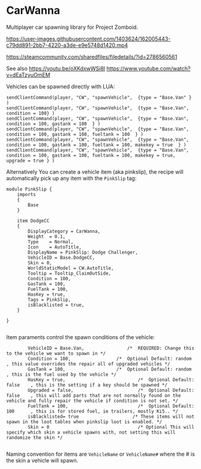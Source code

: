 # CarWanna
Multiplayer car spawning library for Project Zomboid.

https://user-images.githubusercontent.com/1403624/162005443-c79dd891-2bb7-4220-a3de-e9e5748d1420.mp4

https://steamcommunity.com/sharedfiles/filedetails/?id=2786560561

See also
https://youtu.be/oXKdxwWSi8I
https://www.youtube.com/watch?v=dEaTzyuOmEM


Vehicles can be spawned directly with LUA:
```
sendClientCommand(player, "CW", "spawnVehicle",  {type = "Base.Van" } )
sendClientCommand(player, "CW", "spawnVehicle",  {type = "Base.Van", condition = 100} )
sendClientCommand(player, "CW", "spawnVehicle",  {type = "Base.Van", condition = 100, gastank = 100  } )
sendClientCommand(player, "CW", "spawnVehicle",  {type = "Base.Van", condition = 100, gastank = 100, fueltank = 100  } )
sendClientCommand(player, "CW", "spawnVehicle",  {type = "Base.Van", condition = 100, gastank = 100, fueltank = 100, makekey = true  } )
sendClientCommand(player, "CW", "spawnVehicle",  {type = "Base.Van", condition = 100, gastank = 100, fueltank = 100, makekey = true, upgrade = true } )
```

Alternatively You can create a vehicle item (aka pinkslip), the recipe will automatically pick up any item with the `PinkSlip` tag:
```
module PinkSlip {
    imports
    {
        Base
    }
        
    item DodgeCC
    {
        DisplayCategory = CarWanna,
        Weight  = 0.1,
        Type    = Normal,
        Icon    = AutoTitle,
        DisplayName = PinkSlip: Dodge Challenger,
        VehicleID = Base.DodgeCC,
        Skin = 0,
        WorldStaticModel = CW.AutoTitle,   
        Tooltip = Tooltip_ClaimOutSide,	
        Condition = 100,
        GasTank = 100,
        FuelTank = 100,
        HasKey = true,
        Tags = PinkSlip,
        isBlacklisted = true,
    }

}


```

Item paraments control the spawn conditions of the vehicle:
```
        VehicleID = Base.Van,		         /*  REQUIRED: Change this to the vehicle we want to spawn in */
        Condition = 100,		         /*  Optional Default: random   , this value overrides the repair all of upgraded vehicles */
        GasTank = 100,			         /*  Optional Default: random   , this is the fuel used by the vehicle */
        HasKey = true,                           /*  Optional Default: false    , this is the setting if a key should be spawned */
        Upgraded = false,                        /*  Optional Default: false    , this will add parts that are not normally found on the vehicle and fully repair the vehicle if condition is not set. */
        FuelTank = 100,                          /*  Optional Default: 100      , this is for stored fuel, ie trailers, mostly Ki5.. */
        isBlacklisted= true                    /* These items will not spawn in the loot tables when pinkslip loot is enabled. */
        Skin = 0                                 /* Optional This will specify which skin a vehicle spawns with, not setting this will randomize the skin */
        
```


Naming convention for items are `VehicleName` or `VehicleName#` where the # is the skin a vehicle will spawn.  

